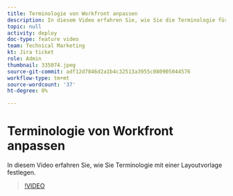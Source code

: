 ```yaml
---
title: Terminologie von Workfront anpassen
description: In diesem Video erfahren Sie, wie Sie die Terminologie für Aufgaben, Projekte und andere Elemente mithilfe von Layoutvorlagen anpassen können.
topic: null
activity: deploy
doc-type: feature video
team: Technical Marketing
kt: Jira ticket
role: Admin
thumbnail: 335074.jpeg
source-git-commit: adf12d7846d2a1b4c32513a3955c080905044576
workflow-type: tm+mt
source-wordcount: '37'
ht-degree: 0%

---
```


# Terminologie von Workfront anpassen

In diesem Video erfahren Sie, wie Sie Terminologie mit einer Layoutvorlage festlegen.

>[!VIDEO](https://video.tv.adobe.com/v/335074/?quality=12)
